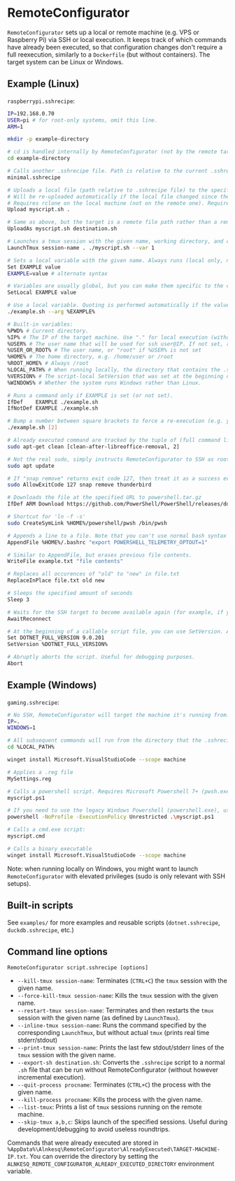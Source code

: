 # RemoteConfigurator

`RemoteConfigurator` sets up a local or remote machine (e.g. VPS or Raspberry Pi) via SSH or local execution.
It keeps track of which commands have already been executed, so that configuration changes don't require a full reexecution, similarly to a `Dockerfile` (but without containers).
The target system can be Linux or Windows.

## Example (Linux)

`raspberrypi.sshrecipe`:
```bash
IP=192.168.0.70
USER=pi # for root-only systems, omit this line.
ARM=1

mkdir -p example-directory

# cd is handled internally by RemoteConfigurator (not by the remote target's Bash). It's always "executed" and doesn't require any network roundtrips.
cd example-directory

# Calls another .sshrecipe file. Path is relative to the current .sshrecipe.
minimal.sshrecipe

# Uploads a local file (path relative to .sshrecipe file) to the specified remote directory (path relative to the remote current directory). If extension is .sh, chmod +x is automatically executed.
# Will be re-uploaded automatically if the local file changed since the previous execution.
# Requires rclone on the local machine (not on the remote one). Requires a .ssh/id_ed25519 private key on the local machine.
Upload myscript.sh .

# Same as above, but the target is a remote file path rather than a remote directory path.
UploadAs myscript.sh destination.sh

# Launches a tmux session with the given name, working directory, and command (if a session with the same name doesn't already exist). Always runs, unless --skip-tmux is used.
LaunchTmux session-name . ./myscript.sh --var 1

# Sets a local variable with the given name. Always runs (local only, no network roundtrips). These are *not* environment variables.
Set EXAMPLE value
EXAMPLE=value # alternate syntax

# Variables are usually global, but you can make them specific to the current script. Once the currently called script returns to the caller, the caller will see its intact previous variables.
SetLocal EXAMPLE value

# Use a local variable. Quoting is performed automatically if the value requires quoting. RemoteConfigurator uses Windows-style variable substitution (%name%), to clarify that expansion is done locally be RemoteConfigurator, not remotely by Bash.
./example.sh --arg %EXAMPLE%

# Built-in variables:
%PWD% # Current directory.
%IP% # The IP of the target machine. Use "." for local execution (without SSH).
%USER% # The user name that will be used for ssh user@IP. If not set, root@IP will be used.
%USER_OR_ROOT% # The user name, or "root" if %USER% is not set
%HOME% # The home directory, e.g. /home/user or /root
%ROOT_HOME% # Always /root
%LOCAL_PATH% # When running locally, the directory that contains the .sshrecipe file.
%VERSION% # The script-local SetVersion that was set at the beginning of a callable script.
%WINDOWS% # Whether the system runs Windows rather than Linux.

# Runs a command only if EXAMPLE is set (or not set).
IfDef    EXAMPLE ./example.sh
IfNotDef EXAMPLE ./example.sh

# Bump a number between square brackets to force a re-execution (e.g. you tweaked some environmental context that causes a re-execution to be necessary)
./example.sh [2]

# Already executed command are tracked by the tuple of (full command line, current directory, remote machine, bump version), but if this is not enough (e.g. the same identical command must be re-executed multiple times at different points of the script), then you can add a nickname to the command, which contributes to the identification tuple.
sudo apt-get clean [clean-after-libreoffice-removal, 2]

# Not the real sudo, simply instructs RemoteConfigurator to SSH as root for this instruction rather than the usual %USER%
sudo apt update

# If "snap remove" returns exit code 127, then treat it as a success even if it's non-zero. Comma separated.
sudo AllowExitCode 127 snap remove thunderbird 

# Downloads the file at the specified URL to powershell.tar.gz
IfDef ARM Download https://github.com/PowerShell/PowerShell/releases/download/v7.4.5/powershell-7.4.5-linux-arm64.tar.gz powershell.tar.gz [download-powershell, 6]

# Shortcut for 'ln -f -s'
sudo CreateSymLink %HOME%/powershell/pwsh /bin/pwsh

# Appends a line to a file. Note that you can't use normal bash syntax or pipe redirections, unless you wrap it in bash -c "script" as a single argument.
AppendFile %HOME%/.bashrc "export POWERSHELL_TELEMETRY_OPTOUT=1"

# Similar to AppendFile, but erases previous file contents.
WriteFile example.txt "file contents"

# Replaces all occurences of "old" to "new" in file.txt
ReplaceInPlace file.txt old new

# Sleeps the specified amount of seconds
Sleep 3

# Waits for the SSH target to become available again (for example, if your previous command was a sudo reboot). In such case, to avoid race conditions with the shutdown, you might want to Sleep a few seconds anyways before the AwaitReconnect.
AwaitReconnect

# At the beginning of a callable script file, you can use SetVersion. All the commands in this script will be keyed by the specified string, so that if you bump that version, the whole callable script will be reexecuted.
Set DOTNET_FULL_VERSION 9.0.201
SetVersion %DOTNET_FULL_VERSION%

# Abruptly aborts the script. Useful for debugging purposes.
Abort

```

## Example (Windows)

`gaming.sshrecipe`:
```bash
# No SSH, RemoteConfigurator will target the machine it's running from.
IP=.
WINDOWS=1

# All subsequent commands will run from the directory that the .sshrecipe file resides in (otherwise the default would be "C:\Users\YourName" for consistency with SSH)
cd %LOCAL_PATH%

winget install Microsoft.VisualStudioCode --scope machine

# Applies a .reg file
MySettings.reg

# Calls a powershell script. Requires Microsoft Powershell 7+ (pwsh.exe).
myscript.ps1

# If you need to use the legacy Windows Powershell (powershell.exe), use instead:
powershell -NoProfile -ExecutionPolicy Unrestricted .\myscript.ps1

# Calls a cmd.exe script:
myscript.cmd

# Calls a binary executable
winget install Microsoft.VisualStudioCode --scope machine
```

Note: when running locally on Windows, you might want to launch `RemoteConfigurator` with elevated privileges (sudo is only relevant with SSH setups).

## Built-in scripts
See `examples/` for more examples and reusable scripts (`dotnet.sshrecipe`, `duckdb.sshrecipe`, etc.)

## Command line options

`RemoteConfigurator script.sshrecipe [options]`

* `--kill-tmux session-name`: Terminates (`CTRL+C`) the `tmux` session with the given name.
* `--force-kill-tmux session-name`: Kills the `tmux` session with the given name.
* `--restart-tmux session-name`: Terminates and then restarts the `tmux` session with the given name (as defined by `LaunchTmux`).
* `--inline-tmux session-name`: Runs the command specified by the corresponding `LaunchTmux`, but without actual `tmux` (prints real time stderr/stdout)
* `--print-tmux session-name`: Prints the last few stdout/stderr lines of the `tmux` session with the given name.
* `--export-sh destination.sh`: Converts the `.sshrecipe` script to a normal `.sh` file that can be run without RemoteConfigurator (without however incremental execution).
* `--quit-process procname`: Terminates (`CTRL+C`) the process with the given name.
* `--kill-process procname`: Kills the process with the given name.
* `--list-tmux`: Prints a list of `tmux` sessions running on the remote machine.
* `--skip-tmux a,b,c`: Skips launch of the specified sessions. Useful during development/debugging to avoid useless roundtrips.

Commands that were already executed are stored in `%AppData%\Alnkesq\RemoteConfigurator\AlreadyExecuted\TARGET-MACHINE-IP.txt`. You can override the directory by setting the `ALNKESQ_REMOTE_CONFIGURATOR_ALREADY_EXECUTED_DIRECTORY` environment variable.